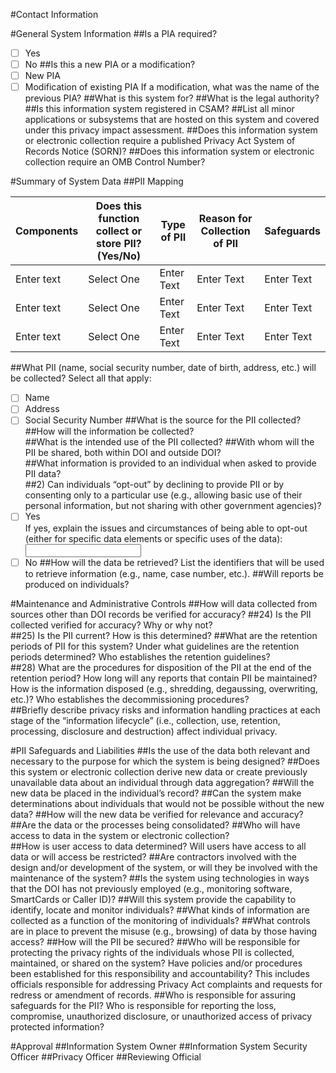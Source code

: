 #Contact Information

#General System Information
##Is a PIA required? 
- [ ] Yes
- [ ] No
##Is this a new PIA or a modification?
- [ ] New PIA
- [ ] Modification of existing PIA
If a modification, what was the name of the previous PIA?
##What is this system for?
##What is the legal authority? 
##Is this information system registered in CSAM? 
##List all minor applications or subsystems that are hosted on this system and covered under this privacy impact assessment. 
##Does this information system or electronic collection require a published Privacy Act System of Records Notice (SORN)? 
##Does this information system or electronic collection require an OMB Control Number?

#Summary of System Data
##PII Mapping

| Components | Does this function collect or store PII? (Yes/No) | Type of PII | Reason for Collection of PII | Safeguards |
|------------|---------------------------------------------------|-------------|------------------------------|------------|
| Enter text | Select One                                        | Enter Text  | Enter Text                   | Enter Text |
| Enter text | Select One                                        | Enter Text  | Enter Text                   | Enter Text |
| Enter text | Select One                                        | Enter Text  | Enter Text                   | Enter Text |

##What PII (name, social security number, date of birth, address, etc.) will be collected?  Select all that apply:
- [ ] Name
- [ ] Address
- [ ] Social Security Number
##What is the source for the PII collected?  
##How will the information be collected?  
##What is the intended use of the PII collected?
##With whom will the PII be shared, both within DOI and outside DOI?  
##What information is provided to an individual when asked to provide PII data?  
##2)	Can individuals “opt-out” by declining to provide PII or by consenting only to a particular use (e.g., allowing basic use of their personal information, but not sharing with other government agencies)?
- [ ] Yes  
If yes, explain the issues and circumstances of being able to opt-out (either for specific data elements or specific uses of the data): <input type="text" id="yesoptout" name="yesoptout"/>
- [ ] No
##How will the data be retrieved?  List the identifiers that will be used to retrieve information (e.g., name, case number, etc.).
##Will reports be produced on individuals?

#Maintenance and Administrative Controls
##How will data collected from sources other than DOI records be verified for accuracy?
##24)	Is the PII collected verified for accuracy?  Why or why not?  
##25)	Is the PII current?  How is this determined? 
##What are the retention periods of PII for this system?  Under what guidelines are the retention periods determined?  Who establishes the retention guidelines?  
##28)	What are the procedures for disposition of the PII at the end of the retention period?  How long will any reports that contain PII be maintained?  How is the information disposed (e.g., shredding, degaussing, overwriting, etc.)?  Who establishes the decommissioning procedures?  
##Briefly describe privacy risks and information handling practices at each stage of the “information lifecycle” (i.e., collection, use, retention, processing, disclosure and destruction) affect individual privacy.

#PII Safeguards and Liabilities
##Is the use of the data both relevant and necessary to the purpose for which the system is being designed?
##Does this system or electronic collection derive new data or create previously unavailable data about an individual through data aggregation?
##Will the new data be placed in the individual’s record?
##Can the system make determinations about individuals that would not be possible without the new data?
##How will the new data be verified for relevance and accuracy?
##Are the data or the processes being consolidated?
##Who will have access to data in the system or electronic collection?  
##How is user access to data determined?  Will users have access to all data or will access be restricted?
##Are contractors involved with the design and/or development of the system, or will they be involved with the maintenance of the system?
##Is the system using technologies in ways that the DOI has not previously employed (e.g., monitoring software, SmartCards or Caller ID)?
##Will this system provide the capability to identify, locate and monitor individuals?
##What kinds of information are collected as a function of the monitoring of individuals?
##What controls are in place to prevent the misuse (e.g., browsing) of data by those having access? 
##How will the PII be secured? 
##Who will be responsible for protecting the privacy rights of the individuals whose PII is collected, maintained, or shared on the system?  Have policies and/or procedures been established for this responsibility and accountability?   This includes officials responsible for addressing Privacy Act complaints and requests for redress or amendment of records.
##Who is responsible for assuring safeguards for the PII?  Who is responsible for reporting the loss, compromise, unauthorized disclosure, or unauthorized access of privacy protected information?

#Approval
##Information System Owner
##Information System Security Officer
##Privacy Officer
##Reviewing Official
